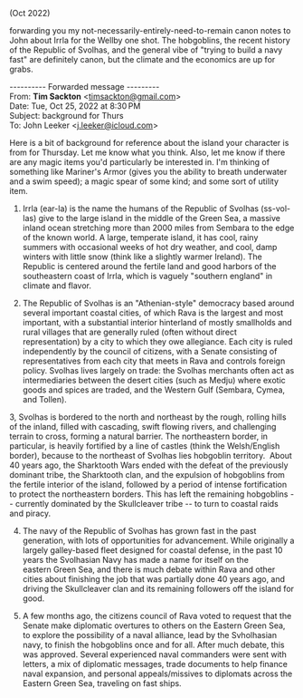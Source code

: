 (Oct 2022)

forwarding you my not-necessarily-entirely-need-to-remain canon notes to John about Irrla for the Wellby one shot. The hobgoblins, the recent history of the Republic of Svolhas, and the general vibe of "trying to build a navy fast" are definitely canon, but the climate and the economics are up for grabs.  
  

---------- Forwarded message ---------  
From: **Tim Sackton** <[timsackton@gmail.com](mailto:timsackton@gmail.com)>  
Date: Tue, Oct 25, 2022 at 8:30 PM  
Subject: background for Thurs  
To: John Leeker <[j.leeker@icloud.com](mailto:j.leeker@icloud.com)>

Here is a bit of background for reference about the island your character is from for Thursday. Let me know what you think. Also, let me know if there are any magic items you'd particularly be interested in. I'm thinking of something like Mariner's Armor (gives you the ability to breath underwater and a swim speed); a magic spear of some kind; and some sort of utility item. 

  

1. Irrla (ear-la) is the name the humans of the Republic of Svolhas (ss-vol-las) give to the large island in the middle of the Green Sea, a massive inland ocean stretching more than 2000 miles from Sembara to the edge of the known world. A large, temperate island, it has cool, rainy summers with occasional weeks of hot dry weather, and cool, damp winters with little snow (think like a slightly warmer Ireland). The Republic is centered around the fertile land and good harbors of the southeastern coast of Irrla, which is vaguely "southern england" in climate and flavor.

  

2. The Republic of Svolhas is an "Athenian-style" democracy based around several important coastal cities, of which Rava is the largest and most important, with a substantial interior hinterland of mostly smallholds and rural villages that are generally ruled (often without direct representation) by a city to which they owe allegiance. Each city is ruled independently by the council of citizens, with a Senate consisting of representatives from each city that meets in Rava and controls foreign policy. Svolhas lives largely on trade: the Svolhas merchants often act as intermediaries between the desert cities (such as Medju) where exotic goods and spices are traded, and the Western Gulf (Sembara, Cymea, and Tollen). 

  

3, Svolhas is bordered to the north and northeast by the rough, rolling hills of the inland, filled with cascading, swift flowing rivers, and challenging terrain to cross, forming a natural barrier. The northeastern border, in particular, is heavily fortified by a line of castles (think the Welsh/English border), because to the northeast of Svolhas lies hobgoblin territory.  About 40 years ago, the Sharktooth Wars ended with the defeat of the previously dominant tribe, the Sharktooth clan, and the expulsion of hobgoblins from the fertile interior of the island, followed by a period of intense fortification to protect the northeastern borders. This has left the remaining hobgoblins -- currently dominated by the Skullcleaver tribe -- to turn to coastal raids and piracy.

  

4. The navy of the Republic of Svolhas has grown fast in the past generation, with lots of opportunities for advancement. While originally a largely galley-based fleet designed for coastal defense, in the past 10 years the Svolhasian Navy has made a name for itself on the eastern Green Sea, and there is much debate within Rava and other cities about finishing the job that was partially done 40 years ago, and driving the Skullcleaver clan and its remaining followers off the island for good. 

  

5. A few months ago, the citizens council of Rava voted to request that the Senate make diplomatic overtures to others on the Eastern Green Sea, to explore the possibility of a naval alliance, lead by the Svholhasian navy, to finish the hobgoblins once and for all. After much debate, this was approved. Several experienced naval commanders were sent with letters, a mix of diplomatic messages, trade documents to help finance naval expansion, and personal appeals/missives to diplomats across the Eastern Green Sea, traveling on fast ships.